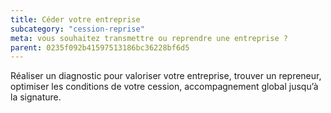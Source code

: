 ```yaml
---
title: Céder votre entreprise
subcategory: "cession-reprise"
meta: vous souhaitez transmettre ou reprendre une entreprise ?
parent: 0235f092b41597513186bc36228bf6d5
---
```


Réaliser un diagnostic pour valoriser votre entreprise, trouver un repreneur, optimiser les conditions de votre cession, accompagnement global jusqu’à la signature.
